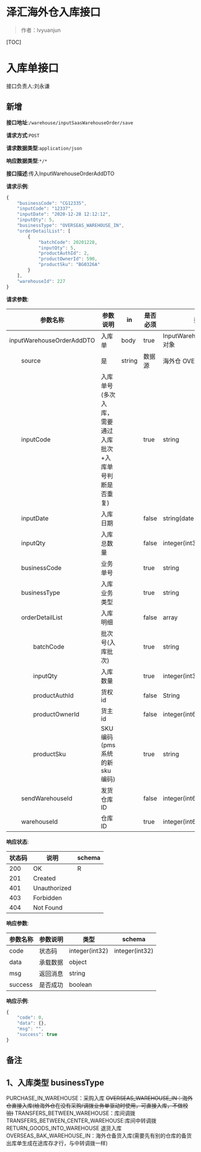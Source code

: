 # 泽汇海外仓入库接口

> 作者：lvyuanjun

[TOC]



# 入库单接口

接口负责人:刘永谦

## 新增


**接口地址**:`/warehouse/inputSaasWarehouseOrder/save`


**请求方式**:`POST`


**请求数据类型**:`application/json`


**响应数据类型**:`*/*`


**接口描述**:传入InputWarehouseOrderAddDTO


**请求示例**:


```javascript
{
    "businessCode": "CG12335",
    "inputCode": "12337",
    "inputDate": "2020-12-28 12:12:12",
    "inputQty": 5,
    "businessType": "OVERSEAS_WAREHOUSE_IN",
    "orderDetailList": [
        {
            "batchCode": 20201228,
            "inputQty": 5,
            "productAuthId": 2,
            "productOwnerId": 590,
            "productSku": "BG0326A"
        }
    ],
    "warehouseId": 227
}
```


**请求参数**:


| 参数名称 | 参数说明 | in    | 是否必须 | 数据类型 | schema |
| -------- | -------- | ----- | -------- | -------- | ------ |
|inputWarehouseOrderAddDTO|入库单|body|true|InputWarehouseOrderAddDTO对象|InputWarehouseOrderAddDTO对象|
|&emsp;&emsp;source |是  |string |数据源   | 海外仓 OVERSEA   |
|&emsp;&emsp;inputCode|入库单号 (多次入库，需要通过入库批次+入库单号判断是否重复)||true|string||
|&emsp;&emsp;inputDate|入库日期||false|string(date-time)||
|&emsp;&emsp;inputQty|入库总数量||false|integer(int32)||
|&emsp;&emsp;businessCode|业务单号||true|string||
|&emsp;&emsp;businessType|入库业务类型||true|string||
|&emsp;&emsp;orderDetailList|入库明细||false|array|InputWarehouseOrderDetailAddDTO|
|&emsp;&emsp;&emsp;&emsp;batchCode|批次号(入库批次)||true|string||
|&emsp;&emsp;&emsp;&emsp;inputQty|入库数量||true|integer(int32)||
|&emsp;&emsp;&emsp;&emsp;productAuthId|货权id||false|String||
|&emsp;&emsp;&emsp;&emsp;productOwnerId|货主id||false|integer(int64)||
|&emsp;&emsp;&emsp;&emsp;productSku|SKU编码(pms系统的新sku编码)||true|string||
|&emsp;&emsp;sendWarehouseId|发货仓库ID||false|integer(int64)||
|&emsp;&emsp;warehouseId|仓库ID||true|integer(int64)||


**响应状态**:


| 状态码 | 说明 | schema |
| -------- | -------- | ----- | 
|200|OK|R|
|201|Created||
|401|Unauthorized||
|403|Forbidden||
|404|Not Found||


**响应参数**:


| 参数名称 | 参数说明 | 类型 | schema |
| -------- | -------- | ----- |----- | 
|code|状态码|integer(int32)|integer(int32)|
|data|承载数据|object||
|msg|返回消息|string||
|success|是否成功|boolean||


**响应示例**:
```javascript
{
	"code": 0,
	"data": {},
	"msg": "",
	"success": true
}
```
## **备注**
## 1、入库类型 businessType
PURCHASE_IN_WAREHOUSE：采购入库
~~OVERSEAS_WAREHOUSE_IN：海外仓直接入库(给海外仓在没有采购/调拨业务单驱动时使用，可直接入库，不做校验)~~
TRANSFERS_BETWEEN_WAREHOUSE：库间调拨
TRANSFERS_BETWEEN_CENTER_WAREHOUSE:库间中转调拨
RETURN_GOODS_INTO_WAREHOUSE 退货入库
OVERSEAS_BAK_WAREHOUSE_IN：海外仓备货入库(需要先有别的仓库的备货出库单生成在途库存才行，与中转调拨一样)